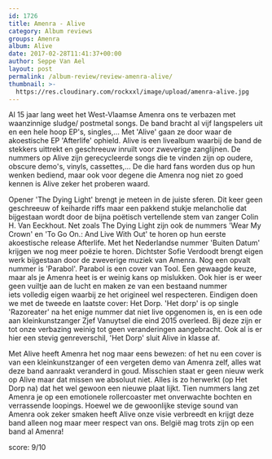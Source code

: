 ```yaml
---
id: 1726
title: Amenra - Alive
category: Album reviews
groups: Amenra
album: Alive
date: 2017-02-28T11:41:37+00:00
author: Seppe Van Ael
layout: post
permalink: /album-review/review-amenra-alive/
thumbnail: >-
  https://res.cloudinary.com/rockxxl/image/upload/amenra-alive.jpg
---
```

Al 15 jaar lang weet het West-Vlaamse Amenra ons te verbazen met waanzinnige sludge/ postmetal songs. De band bracht al vijf langspelers uit en een hele hoop EP's, singles,&#8230; Met 'Alive' gaan ze door waar de akoestische EP 'Afterlife' ophield. Alive is een livealbum waarbij de band de stekkers uittrekt en geschreeuw inruilt voor zweverige zanglijnen. De nummers op Alive zijn gerecycleerde songs die te vinden zijn op oudere, obscure demo's, vinyls, cassettes,&#8230; De die hard fans worden dus op hun wenken bediend, maar ook voor degene die Amenra nog niet zo goed kennen is Alive zeker het proberen waard.

Opener 'The Dying Light' brengt je meteen in de juiste sferen. Dit keer geen geschreeuw of keiharde riffs maar een pakkend stukje melancholie dat bijgestaan wordt door de bijna poëtisch vertellende stem van zanger Colin H. Van Eeckhout. Net zoals The Dying Light zijn ook de nummers 'Wear My Crown' en 'To Go On.: And Live With Out' te horen op hun eerste akoestische release Afterlife. Met het Nederlandse nummer 'Buiten Datum' krijgen we nog meer poëzie te horen. Dichtster Sofie Verdoodt brengt eigen werk bijgestaan door de zweverige muziek van Amenra. Nog een opvalt nummer is 'Parabol'. Parabol is een cover van Tool. Een gewaagde keuze, maar als je Amenra heet is er weinig kans op mislukken. Ook hier is er weer geen vuiltje aan de lucht en maken ze van een bestaand nummer iets volledig eigen waarbij ze het origineel wel respecteren. Eindigen doen we met de tweede en laatste cover: Het Dorp. 'Het dorp' is op single 'Razoreater' na het enige nummer dat niet live opgenomen is, en is een ode aan kleinkunstzanger Zjef Vanuytsel die eind 2015 overleed. Bij deze zijn er tot onze verbazing weinig tot geen veranderingen aangebracht. Ook al is er hier een stevig genreverschil, 'Het Dorp' sluit Alive in klasse af.

Met Alive heeft Amenra het nog maar eens bewezen: of het nu een cover is van een kleinkunstzanger of een vergeten demo van Amenra zelf, alles wat deze band aanraakt veranderd in goud. Misschien staat er geen nieuw werk op Alive maar dat missen we absoluut niet. Alles is zo herwerkt (op Het Dorp na) dat het wel gewoon een nieuwe plaat lijkt. Tien nummers lang zet Amenra je op een emotionele rollercoaster met onverwachte bochten en verrassende loopings. Hoewel we de gewoonlijke stevige sound van Amenra ook zeker smaken heeft Alive onze visie verbreedt en krijgt deze band alleen nog maar meer respect van ons. België mag trots zijn op een band al Amenra!

score: 9/10

